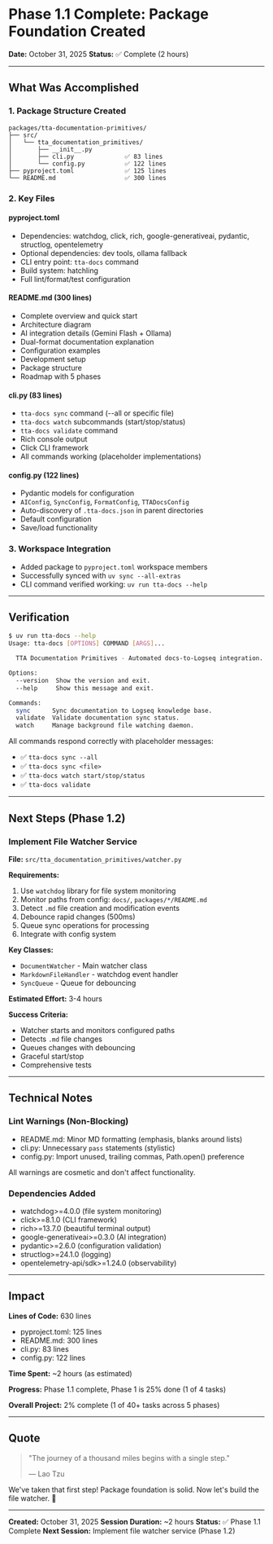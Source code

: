 # Phase 1.1 Complete: Package Foundation Created

**Date:** October 31, 2025
**Status:** ✅ Complete (2 hours)

---

## What Was Accomplished

### 1. Package Structure Created

```
packages/tta-documentation-primitives/
├── src/
│   └── tta_documentation_primitives/
│       ├── __init__.py
│       ├── cli.py              ✅ 83 lines
│       └── config.py           ✅ 122 lines
├── pyproject.toml              ✅ 125 lines
└── README.md                   ✅ 300 lines
```

### 2. Key Files

#### pyproject.toml
- Dependencies: watchdog, click, rich, google-generativeai, pydantic, structlog, opentelemetry
- Optional dependencies: dev tools, ollama fallback
- CLI entry point: `tta-docs` command
- Build system: hatchling
- Full lint/format/test configuration

#### README.md (300 lines)
- Complete overview and quick start
- Architecture diagram
- AI integration details (Gemini Flash + Ollama)
- Dual-format documentation explanation
- Configuration examples
- Development setup
- Package structure
- Roadmap with 5 phases

#### cli.py (83 lines)
- `tta-docs sync` command (--all or specific file)
- `tta-docs watch` subcommands (start/stop/status)
- `tta-docs validate` command
- Rich console output
- Click CLI framework
- All commands working (placeholder implementations)

#### config.py (122 lines)
- Pydantic models for configuration
- `AIConfig`, `SyncConfig`, `FormatConfig`, `TTADocsConfig`
- Auto-discovery of `.tta-docs.json` in parent directories
- Default configuration
- Save/load functionality

### 3. Workspace Integration

- Added package to `pyproject.toml` workspace members
- Successfully synced with `uv sync --all-extras`
- CLI command verified working: `uv run tta-docs --help`

---

## Verification

```bash
$ uv run tta-docs --help
Usage: tta-docs [OPTIONS] COMMAND [ARGS]...

  TTA Documentation Primitives - Automated docs-to-Logseq integration.

Options:
  --version  Show the version and exit.
  --help     Show this message and exit.

Commands:
  sync      Sync documentation to Logseq knowledge base.
  validate  Validate documentation sync status.
  watch     Manage background file watching daemon.
```

All commands respond correctly with placeholder messages:
- ✅ `tta-docs sync --all`
- ✅ `tta-docs sync <file>`
- ✅ `tta-docs watch start/stop/status`
- ✅ `tta-docs validate`

---

## Next Steps (Phase 1.2)

### Implement File Watcher Service

**File:** `src/tta_documentation_primitives/watcher.py`

**Requirements:**
1. Use `watchdog` library for file system monitoring
2. Monitor paths from config: `docs/`, `packages/*/README.md`
3. Detect `.md` file creation and modification events
4. Debounce rapid changes (500ms)
5. Queue sync operations for processing
6. Integrate with config system

**Key Classes:**
- `DocumentWatcher` - Main watcher class
- `MarkdownFileHandler` - watchdog event handler
- `SyncQueue` - Queue for debouncing

**Estimated Effort:** 3-4 hours

**Success Criteria:**
- Watcher starts and monitors configured paths
- Detects `.md` file changes
- Queues changes with debouncing
- Graceful start/stop
- Comprehensive tests

---

## Technical Notes

### Lint Warnings (Non-Blocking)
- README.md: Minor MD formatting (emphasis, blanks around lists)
- cli.py: Unnecessary `pass` statements (stylistic)
- config.py: Import unused, trailing commas, Path.open() preference

All warnings are cosmetic and don't affect functionality.

### Dependencies Added
- watchdog>=4.0.0 (file system monitoring)
- click>=8.1.0 (CLI framework)
- rich>=13.7.0 (beautiful terminal output)
- google-generativeai>=0.3.0 (AI integration)
- pydantic>=2.6.0 (configuration validation)
- structlog>=24.1.0 (logging)
- opentelemetry-api/sdk>=1.24.0 (observability)

---

## Impact

**Lines of Code:** 630 lines
- pyproject.toml: 125 lines
- README.md: 300 lines
- cli.py: 83 lines
- config.py: 122 lines

**Time Spent:** ~2 hours (as estimated)

**Progress:** Phase 1.1 complete, Phase 1 is 25% done (1 of 4 tasks)

**Overall Project:** 2% complete (1 of 40+ tasks across 5 phases)

---

## Quote

> "The journey of a thousand miles begins with a single step."
>
> — Lao Tzu

We've taken that first step! Package foundation is solid. Now let's build the file watcher. 🚀

---

**Created:** October 31, 2025
**Session Duration:** ~2 hours
**Status:** ✅ Phase 1.1 Complete
**Next Session:** Implement file watcher service (Phase 1.2)
